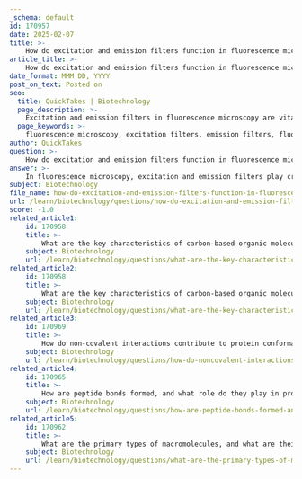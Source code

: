 ```yaml
---
_schema: default
id: 170957
date: 2025-02-07
title: >-
    How do excitation and emission filters function in fluorescence microscopy?
article_title: >-
    How do excitation and emission filters function in fluorescence microscopy?
date_format: MMM DD, YYYY
post_on_text: Posted on
seo:
  title: QuickTakes | Biotechnology
  page_description: >-
    Excitation and emission filters in fluorescence microscopy are vital for effectively visualizing fluorescently labeled biological structures, enhancing the clarity and specificity of cellular imaging.
  page_keywords: >-
    fluorescence microscopy, excitation filters, emission filters, fluorescent dye, fluorescent proteins, optical filters, biological samples, visualization, cellular processes, protein interactions, imaging contrast, background noise, research tool
author: QuickTakes
question: >-
    How do excitation and emission filters function in fluorescence microscopy?
answer: >-
    In fluorescence microscopy, excitation and emission filters play crucial roles in the visualization of fluorescently labeled structures within biological samples. Here's how they function:\n\n1. **Excitation Filters**: These filters are designed to allow only specific wavelengths of light to pass through, which correspond to the excitation spectrum of the fluorescent dye or protein used in the sample. When light of the appropriate wavelength hits the fluorescent molecules, it excites them, causing them to enter a higher energy state. This process is essential because it ensures that only the desired wavelengths that can effectively excite the fluorophores are used, minimizing background noise from other wavelengths.\n\n2. **Emission Filters**: After the fluorescent molecules are excited, they return to their ground state by emitting light at a longer wavelength (lower energy) than the excitation light. Emission filters are placed in the optical path to allow only this emitted light to pass through to the detector (such as a camera or photomultiplier tube). These filters are critical for isolating the fluorescence signal from the excitation light and any other potential background signals, thus enhancing the contrast and clarity of the image.\n\nTogether, these filters enable the effective visualization of specific structures within cells, allowing researchers to study cellular processes, protein interactions, and other biological phenomena with high specificity and sensitivity. The combination of excitation and emission filters is fundamental to the success of fluorescence microscopy, making it a powerful tool in biological and medical research.
subject: Biotechnology
file_name: how-do-excitation-and-emission-filters-function-in-fluorescence-microscopy.md
url: /learn/biotechnology/questions/how-do-excitation-and-emission-filters-function-in-fluorescence-microscopy
score: -1.0
related_article1:
    id: 170958
    title: >-
        What are the key characteristics of carbon-based organic molecules?
    subject: Biotechnology
    url: /learn/biotechnology/questions/what-are-the-key-characteristics-of-carbonbased-organic-molecules
related_article2:
    id: 170958
    title: >-
        What are the key characteristics of carbon-based organic molecules?
    subject: Biotechnology
    url: /learn/biotechnology/questions/what-are-the-key-characteristics-of-carbonbased-organic-molecules
related_article3:
    id: 170969
    title: >-
        How do non-covalent interactions contribute to protein conformation and molecular binding?
    subject: Biotechnology
    url: /learn/biotechnology/questions/how-do-noncovalent-interactions-contribute-to-protein-conformation-and-molecular-binding
related_article4:
    id: 170965
    title: >-
        How are peptide bonds formed, and what role do they play in protein structure?
    subject: Biotechnology
    url: /learn/biotechnology/questions/how-are-peptide-bonds-formed-and-what-role-do-they-play-in-protein-structure
related_article5:
    id: 170962
    title: >-
        What are the primary types of macromolecules, and what are their basic functions?
    subject: Biotechnology
    url: /learn/biotechnology/questions/what-are-the-primary-types-of-macromolecules-and-what-are-their-basic-functions
---
```


&nbsp;